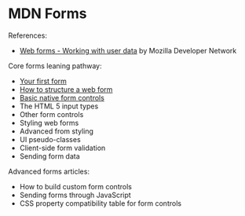 # MDN Forms

References:
- [Web forms - Working with user data](https://developer.mozilla.org/en-US/docs/Learn/Forms) by Mozilla Developer Network

Core forms leaning pathway:
- [Your first form](./01.first_form//README.md)
- [How to structure a web form](./02.structure/README.md)
- [Basic native form controls](./03.controls/README.md)
- The HTML 5 input types
- Other form controls
- Styling web forms
- Advanced from styling
- UI pseudo-classes
- Client-side form validation
- Sending form data

Advanced forms articles:
- How to build custom form controls
- Sending forms through JavaScript
- CSS property compatibility table for form controls

